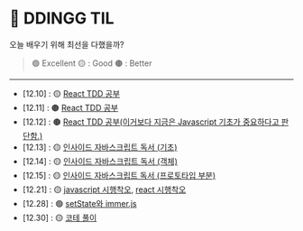 # 📒 DDINGG TIL

오늘 배우기 위해 최선을 다했을까?
> 🟢 Excellent 🟡 : Good 🟤 : Better

---

- [12.10] : 🟡 [React TDD 공부](https://github.com/dding-g/react-study)
- [12.11] : 🟤 [React TDD 공부](https://github.com/dding-g/react-study)
- [12.12] : 🟤 [React TDD 공부(이거보다 지금은 Javascript 기초가 중요하다고 판단함.)](https://github.com/dding-g/react-study)
- [12.13] : 🟡 [인사이드 자바스크립트 독서 (기초)](book/inside_javascript.md)
- [12.14] : 🟡 [인사이드 자바스크립트 독서 (객체)](book/inside_javascript.md)
- [12.15] : 🟡 [인사이드 자바스크립트 독서 (프로토타입 부분)](book/inside_javascript.md)
- [12.21] : 🟡 [javascript 시행착오](trial_and_error/javascript.md), [react 시행착오](trial_and_error/react.md)
- [12.28] : 🟢 [setState와 immer.js](react/react.md)
- [12.30] : 🟡 [코테 풀이](algorithm/stack/etc.md)
